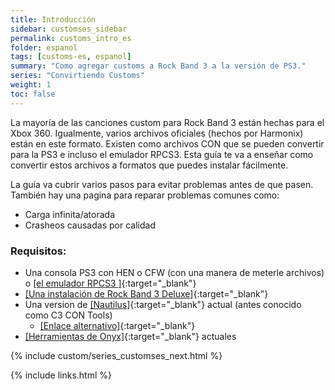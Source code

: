 ```yaml
---
title: Introducción
sidebar: customses_sidebar
permalink: customs_intro_es
folder: espanol
tags: [customs-es, espanol]
summary: "Como agregar customs a Rock Band 3 a la versión de PS3."
series: "Convirtiendo Customs"
weight: 1
toc: false
---
```


La mayoría de las canciones custom para Rock Band 3 están hechas para el Xbox 360. Igualmente, varios archivos oficiales (hechos por Harmonix) están en este formato. Existen como archivos CON que se pueden convertir para la PS3 e incluso el emulador RPCS3. Esta guía te va a enseñar como convertir estos archivos a formatos que puedes instalar fácilmente.


La guía va cubrir varios pasos para evitar problemas antes de que pasen. También hay una pagina para reparar problemas comunes como:
* Carga infinita/atorada
* Crasheos causadas por calidad

### Requisitos:
* Una consola PS3 con HEN o CFW (con una manera de meterle archivos) o [[el emulador RPCS3
]](https://rb3pc.milohax.org/gs_disc_es/){:target="_blank"}
* [[Una instalación de Rock Band 3 Deluxe]](https://rb3dx.milohax.org/index_es.html){:target="_blank"}
* Una version de [[Nautilus]](https://nemosnautilus.com/nautilus/){:target="_blank"} actual (antes conocido como C3 CON Tools)
	* [[Enlace alternativo]](https://github.com/trojannemo/Nautilus/releases/){:target="_blank"}
* [[Herramientas de Onyx]](https://github.com/mtolly/onyxite-customs){:target="_blank"} actuales

{% include custom/series_customses_next.html %}

{% include links.html %}